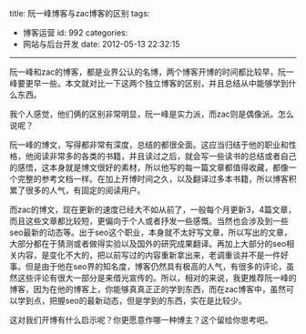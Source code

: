 title: 阮一峰博客与zac博客的区别
tags:
  - 博客运营
id: 992
categories:
  - 网站与后台开发
date: 2012-05-13 22:32:15
---

阮一峰和zac的博客，都是业界公认的名博，两个博客开博的时间都比较早，阮一峰要更早一些。本文就对比一下这两个独立博客的区别，并且总结从中能够学到什么东西。

我个人感觉，他们俩的区别非常明显，阮一峰是实力派，而zac则是偶像派。怎么说呢？

阮一峰的博文，写得都非常有深度，总结的都很全面。这应当归结于他的职业和性格，他阅读非常多的各类的书籍，并且读过之后，就会写一些读书的总结或者自己的感悟，这本身就是博文很好的素材，所以他写的每一篇文章都值得收藏，都像一个完整的参考文档一样。在加上开博时间之久，以及翻译过多本书籍，所以博客积累了很多的人气，有固定的阅读用户。

而zac的博文，现在更新的速度已经大不如从前了，一般每个月更新3，4篇文章，而且这些文章都比较短，更偏向于个人或者抒发一些感慨。当然也会涉及到一些seo最新的动态等。出于seo这个职业，本身就不太好写文章，所以写出的文章，大部分都在于猜测或者做得实验以及国外的研究成果翻译。再加上大部分的seo相关内容，是变化不大的，把以前写过的内容重新拿出来，老调重谈并不是一件好事。但是由于他在seo界的知名度，博客仍然具有极高的人气，有很多的评论，虽然这些评论有很大一部分是来借光宣传的。所以，相对的来说，我更推荐阮一峰的博客，因为在他的博客上，你能够真真正正的学到东西，而在zac博客中，虽然可以学到点，把握seo的最新动态，但是学到的东西，实在是比较少。

这对我们开博有什么启示呢？你更愿意作哪一种博主？这个留给你思考吧。